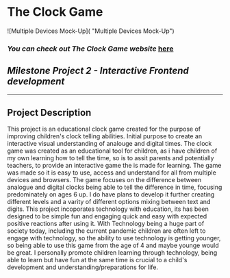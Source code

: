 # **The Clock Game**

![Multiple Devices Mock-Up]( "Multiple Devices Mock-Up")

### **_You can check out The Clock Game website_** [here](https://)

## **_Milestone Project 2 - Interactive Frontend development_**
---
## **Project Description**
This project is an educational clock game created for the purpose of improving children's clock telling abilities. Initial purpose to create an interactive visual understanding of analouge and digital times.
The clock game was created as an educational tool for children, as i have children of my own learning how to tell the time, so is to assit parents and potentially teachers, to provide an interactive game the is made for learning. 
The game was made so it is easy to use, access and understand for all from multiple devices and browsers. 
The game focuses on the difference between analogue and digital clocks being able to tell the difference in time, focusing predominately on ages 6 up. I do have plans to develop it further creating different levels and a varity of different options mixing between text and digits.
This project incoporates technology with education, its has been designed to be simple fun and engaging quick and easy with expected positive reactions after using it. 
With Technology being a huge part of society today, including the current pandemic children are often left to engage with technology, so the ability to use technology is getting younger, so being able to use this game from the age of 4 and maybe younge would be great.
I personally promote children learning through technology, being able to learn but have fun at the same time is crucial to a child's development and understanding/preparations for life.
